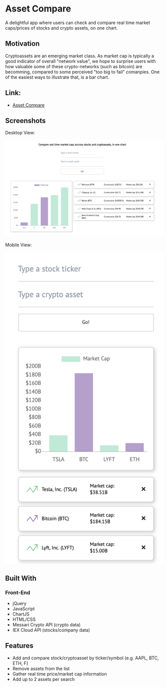 # Asset Compare

A delightful app where users can check and compare real time market caps/prices of stocks and crypto assets, on one chart.

## Motivation

Cryptoassets are an emerging market class. As market cap is typically a good indicator of overall "network value", we hope to surprise users with how valuable some of these crypto-networks (such as bitcoin) are becomming, compared to some perceived "too big to fail" comanpies. One of the easiest ways to illustrate that, is a bar chart.

## Link: 

- [Asset Compare](https://jongrinnellsf.github.io/api/)

## Screenshots
Desktop View:

![Desktop](screenshots/desktop.png)

Mobile View:

![Mobile](screenshots/mobile.png)

## Built With

### Front-End
* jQuery
* JavaScript
* ChartJS
* HTML/CSS
* Messari Crypto API (crypto data)
* IEX Cloud API (stocks/company data)

## Features

* Add and compare stock/cryptoasset by ticker/symbol (e.g. AAPL, BTC, ETH, F)
* Remove assets from the list 
* Gather real time price/market cap information 
* Add up to 2 assets per search 